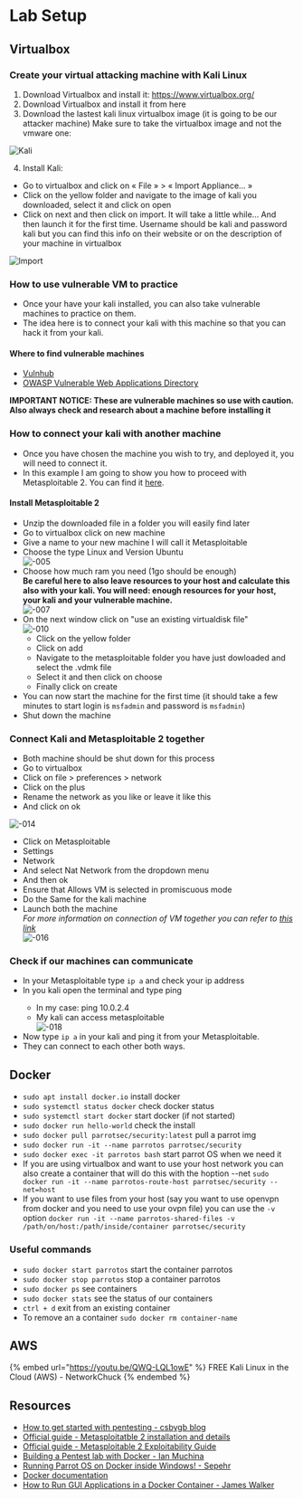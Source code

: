 # Lab Setup

## Virtualbox

### Create your virtual attacking machine with Kali Linux

1. Download Virtualbox and install it: https://www.virtualbox.org/  
2. Download Virtualbox and install it from here  
3. Download the lastest kali linux virtualbox image (it is going to be our attacker machine) Make sure to take the virtualbox image and not the vmware one:

![Kali](https://user-images.githubusercontent.com/96747355/193460692-813c9c26-8baf-41ae-8d28-2a8fc89f8e38.png)

4. Install Kali:

- Go to virtualbox and click on « File » > « Import Appliance… »
- Click on the yellow folder and navigate to the image of kali you downloaded, select it and click on open
- Click on next and then click on import. It will take a little while… And then launch it for the first time. Username should be kali and password kali but you can find this info on their website or on the description of your machine in virtualbox

![Import](https://user-images.githubusercontent.com/96747355/193460766-37015043-1e20-494c-8a1e-e5890319eff7.png)

### How to use vulnerable VM to practice

- Once your have your kali installed, you can also take vulnerable machines to practice on them.
- The idea here is to connect your kali with this machine so that you can hack it from your kali.

#### Where to find vulnerable machines

- [Vulnhub](https://www.vulnhub.com/)
- [OWASP Vulnerable Web Applications Directory](https://owasp.org/www-project-vulnerable-web-applications-directory/)

**IMPORTANT NOTICE: These are vulnerable machines so use with caution. Also always check and research about a machine before installing it**

### How to connect your kali with another machine

- Once you have chosen the machine you wish to try, and deployed it, you will need to connect it.
- In this example I am going to show you how to proceed with Metasploitable 2. You can find it [here](https://www.vulnhub.com/entry/metasploitable-2,29/).

#### Install Metasploitable 2

- Unzip the downloaded file in a folder you will easily find later
- Go to virtualbox click on new machine
- Give a name to your new machine I will call it Metasploitable
- Choose the type Linux and Version Ubuntu  
![-005](https://user-images.githubusercontent.com/96747355/210256618-3477cdeb-91ed-413a-876e-b04c1a765b63.png)  
- Choose how much ram you need (1go should be enough)  
**Be careful here to also leave resources to your host and calculate this also with your kali. You will need: enough resources for your host, your kali and your vulnerable machine.**  
![-007](https://user-images.githubusercontent.com/96747355/210256688-69a8d1f9-29bf-4919-86f5-9ea5816e08ad.png)  
- On the next window click on "use an existing virtualdisk file"  
![-010](https://user-images.githubusercontent.com/96747355/210257033-bbb58dcc-6adf-4a40-8b09-2526aa939405.png)  
  - Click on the yellow folder 
  - Click on add
  - Navigate to the metasploitable folder you have just dowloaded and select the .vdmk file 
  - Select it and then click on choose
  - Finally click on create
- You can now start the machine for the first time (it should take a few minutes to start
login is `msfadmin` and password is `msfadmin`)
- Shut down the machine

### Connect Kali and Metasploitable 2 together

- Both machine should be shut down for this process
- Go to virtualbox
- Click on file > preferences > network 
- Click on the plus
- Rename the network as you like or leave it like this
- And click on ok  

![-014](https://user-images.githubusercontent.com/96747355/210257311-0fd6b87a-6539-4e66-a8f9-8a517116f686.png)  

- Click on Metasploitable
- Settings
- Network
- And select Nat Network from the dropdown menu
- And then ok
- Ensure that Allows VM is selected in promiscuous mode
- Do the Same for the kali machine
- Launch both the machine  
*For more information on connection of VM together you can refer to [this link](https://www.virtualbox.org/manual/ch06.html)*  
![-016](https://user-images.githubusercontent.com/96747355/210257515-8a19b1a2-c9f7-4dce-aa0c-127c9dea47f0.png)  

### Check if our machines can communicate

- In your Metasploitable type `ip a` and check your ip address
- In you kali open the terminal and type ping <IP-OF-METASPLOITABLE>
  - In my case: ping 10.0.2.4
  - My kali can access metasploitable  
![-018](https://user-images.githubusercontent.com/96747355/210257624-fcc053bd-131d-4532-84c8-d0e5ac4f1b85.png)  
- Now type `ip a` in your kali and ping it from your Metasploitable.
- They can connect to each other both ways.

## Docker

- `sudo apt install docker.io` install docker
- `sudo systemctl status docker` check docker status
- `sudo systemctl start docker` start docker (if not started)
- `sudo docker run hello-world` check the install
- `sudo docker pull parrotsec/security:latest` pull a parrot img
- `sudo docker run -it --name parrotos parrotsec/security`
- `sudo docker exec -it parrotos bash` start parrot OS when we need it
- If you are using virtualbox and want to use your host network you can also create a container that will do this with the hoption --net `sudo docker run -it --name parrotos-route-host parrotsec/security --net=host` 
- If you want to use files from your host (say you want to use openvpn from docker and you need to use your ovpn file) you can use the `-v` option `docker run -it --name parrotos-shared-files -v /path/on/host:/path/inside/container parrotsec/security`

### Useful commands

- `sudo docker start parrotos` start the container parrotos
- `sudo docker stop parrotos` stop a container parrotos
- `sudo docker ps` see containers
- `sudo docker stats` see the status of our containers
- `ctrl + d` exit from an existing container
- To remove an a container `sudo docker rm container-name`

## AWS

{% embed url="https://youtu.be/QWQ-LQL1owE" %} FREE Kali Linux in the Cloud (AWS)  - NetworkChuck {% endembed %}


## Resources

- [How to get started with pentesting - csbygb blog](https://raw.githubusercontent.com/CSbyGB/csbygb.github.io/main/_posts/2022-10-02-how-to-get-started.md)
- [Official guide - Metasploitatble 2 installation and details](https://docs.rapid7.com/metasploit/metasploitable-2/)
- [Official guide - Metasploitable 2 Exploitability Guide](https://docs.rapid7.com/metasploit/metasploitable-2-exploitability-guide/)
- [Building a Pentest lab with Docker - Ian Muchina](https://medium.com/@muchina/what-is-docker-2a21077b98df)
- [Running Parrot OS on Docker inside Windows! - Sepehr](https://realsepi.medium.com/running-parrot-os-on-docker-inside-windows-a8796fc11d69)
- [Docker documentation](https://docs-stage.docker.com/engine/reference/commandline/run/)
- [How to Run GUI Applications in a Docker Container - James Walker](https://www.howtogeek.com/devops/how-to-run-gui-applications-in-a-docker-container/)